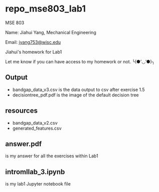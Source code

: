 # repo_mse803_lab1

MSE 803 

Name: Jiahui Yang, Mechanical Engineering

Email: jyang753@wisc.edu

Jiahui's homework for Lab1

Let me know if you can have access to my homework or not. ╰(●’◡’●)╮

## Output

- bandgap_data_v3.csv is the data output to csv after exercise 1.5
- decisiontree_pdf.pdf is the image of the default decision tree

## resources

- bandgap_data_v2.csv
- generated_features.csv

## answer.pdf

is my answer for all the exercises within Lab1

## intromllab_3.ipynb

is my lab1 Jupyter notebook file
